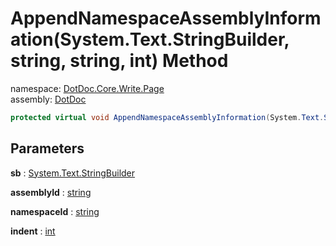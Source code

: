 ﻿# AppendNamespaceAssemblyInformation\(System\.Text\.StringBuilder, string, string, int\) Method

namespace: [DotDoc\.Core\.Write\.Page](../../DotDoc.Core.Write.Page.md)<br />
assembly: [DotDoc](../../../DotDoc.md)



```csharp
protected virtual void AppendNamespaceAssemblyInformation(System.Text.StringBuilder sb ,string assemblyId ,string namespaceId ,int indent = 1);
```

## Parameters

__sb__ : [System\.Text\.StringBuilder](https://docs.microsoft.com/ja-jp/dotnet/api/System.Text.StringBuilder)



__assemblyId__ : [string](https://docs.microsoft.com/ja-jp/dotnet/api/System.String)



__namespaceId__ : [string](https://docs.microsoft.com/ja-jp/dotnet/api/System.String)



__indent__ : [int](https://docs.microsoft.com/ja-jp/dotnet/api/System.Int32)



